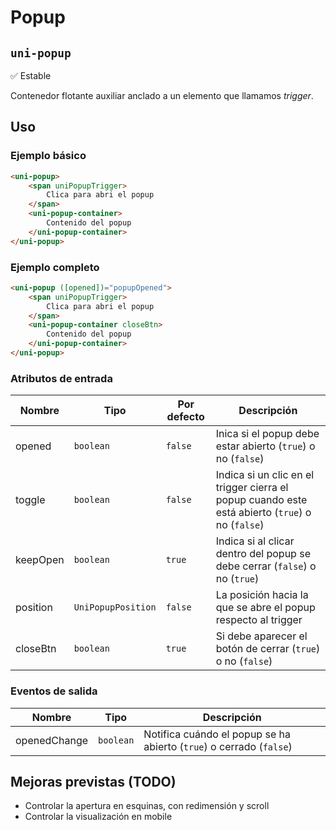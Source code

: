 Popup
===================
`uni-popup`
---
:white_check_mark: Estable

Contenedor flotante auxiliar anclado a un elemento que llamamos *trigger*.

## Uso

### Ejemplo básico

```html
<uni-popup>
    <span uniPopupTrigger>
        Clica para abri el popup
    </span>
    <uni-popup-container>
        Contenido del popup
    </uni-popup-container>
</uni-popup>

```

### Ejemplo completo
```html
<uni-popup ([opened])="popupOpened">
    <span uniPopupTrigger>
        Clica para abri el popup
    </span>
    <uni-popup-container closeBtn>
        Contenido del popup
    </uni-popup-container>
</uni-popup>
```

### Atributos de entrada


| Nombre      | Tipo                 | Por defecto | Descripción 
| ----------- | -------------------- | ----------- | -----------
| opened      | `boolean`            | `false`     | Inica si el popup debe estar abierto (`true`) o no (`false`)
| toggle      | `boolean`            | `false`     | Indica si un clic en el trigger cierra el popup cuando este está abierto (`true`) o no (`false`)
| keepOpen    | `boolean`            | `true`      | Indica si al clicar dentro del popup se debe cerrar (`false`) o no (`true`)
| position    | `UniPopupPosition`   | `false`     | La posición hacia la que se abre el popup respecto al trigger
| closeBtn    | `boolean`            | `true`      | Si debe aparecer el botón de cerrar (`true`) o no (`false`)

### Eventos de salida

| Nombre          | Tipo      | Descripción
| --------------- | --------- | -----------
| openedChange    | `boolean` | Notifica cuándo el popup se ha abierto (`true`) o cerrado (`false`)

## Mejoras previstas (TODO)

- Controlar la apertura en esquinas, con redimensión y scroll
- Controlar la visualización en mobile
